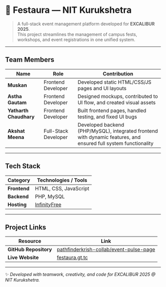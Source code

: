 # 🎉 Festaura — NIT Kurukshetra

> A full-stack event management platform developed for **EXCALIBUR 2025**.  
> This project streamlines the management of campus fests, workshops, and event registrations in one unified system.

---

## Team Members

| Name | Role | Contribution |
|------|------|---------------|
| **Muskan** | Frontend Developer | Developed static HTML/CSS/JS pages and UI layouts |
| **Astha Gautam** | Frontend Developer | Designed mockups, contributed to UI flow, and created visual assets |
| **Yatharth Chaudhary** | Frontend Developer | Built frontend pages, handled testing, and fixed UI bugs |
| **Akshat Meena** | Full-Stack Developer | Developed backend (PHP/MySQL), integrated frontend with dynamic features, and ensured full system functionality |

---

## Tech Stack

| Category | Technologies / Tools |
|-----------|----------------------|
| **Frontend** | HTML, CSS, JavaScript |
| **Backend** | PHP, MySQL |
| **Hosting** | [InfinityFree](https://www.infinityfree.com/) |

---

## Project Links

| Resource | Link |
|-----------|------|
| **GitHub Repository** | [pathfinderkrish-collab/event-pulse-page](https://github.com/pathfinderkrish-collab/event-pulse-page) |
| **Live Website** | [festaura.gt.tc](https://festaura.gt.tc) |

---

✨ *Developed with teamwork, creativity, and code for EXCALIBUR 2025 @ NIT Kurukshetra.*
